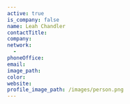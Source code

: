 ```yaml
---
active: true
is_company: false
name: Leah Chandler
contactTitle:
company:
network:
  -
phoneOffice:
email:
image_path:
color:
website:
profile_image_path: /images/person.png
---
```

